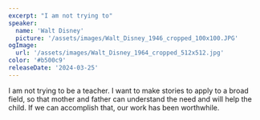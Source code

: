 ```yaml
---
excerpt: "I am not trying to"
speaker:
  name: 'Walt Disney'
  picture: '/assets/images/Walt_Disney_1946_cropped_100x100.JPG'
ogImage:
  url: '/assets/images/Walt_Disney_1964_cropped_512x512.jpg'
color: '#b500c9'
releaseDate: '2024-03-25'
---
```

I am not trying to be a teacher. I want to make stories to apply to a broad field, so that mother and father can understand the need and will help the child. If we can accomplish that, our work has been worthwhile.
